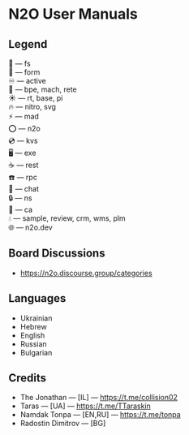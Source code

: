 N2O User Manuals
================

Legend
------

📁 — fs <br/>
🧾 — form <br/>
♾ — active <br/>
💠 — bpe, mach, rete <br/>
☀ — rt, base, pi <br/>
🔥 — nitro, svg <br/>
⚡ — mad <br/>
⭕ — n2o <br/>
💿 — kvs <br/>
🖥️ — exe <br/>
☕ — rest <br/>
☎️ — rpc <br/>
💬 — chat <br/>
🔒 — ns <br/>
🔑 — ca <br/>
💧 — sample, review, crm, wms, plm<br/>
🌐 — n2o.dev <br/>

Board Discussions
-----------------

* https://n2o.discourse.group/categories

Languages
---------

* Ukrainian
* Hebrew
* English
* Russian
* Bulgarian

Credits
-------

* The Jonathan — [IL] — https://t.me/collision02
* Taras — [UA] — https://t.me/TTaraskin
* Namdak Tonpa — [EN,RU] — https://t.me/tonpa
* Radostin Dimitrov — [BG]
 <br/>
